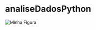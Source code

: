 # analiseDadosPython

<img src="https://github.com/denise25maciel/analiseDadosPython/blob/73fa7884f4705eeea6a4dc2d4ed6b03f90531ef6/casoDeUso.png" alt="Minha Figura">
